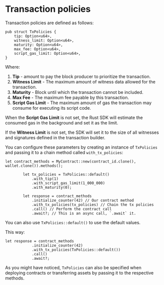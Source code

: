 # Transaction policies

<!-- This section should explain what tx policies are and how to configure them -->
<!-- tx_policies:example:start -->
Transaction policies are defined as follows:

```rust,ignore
pub struct TxPolicies {
    tip: Option<u64>,
    witness_limit: Option<u64>,
    maturity: Option<u64>,
    max_fee: Option<u64>,
    script_gas_limit: Option<u64>,
}
```

Where:

1. **Tip** - amount to pay the block producer to prioritize the transaction.
2. **Witness Limit** - The maximum amount of witness data allowed for the transaction.
3. **Maturity** - Block until which the transaction cannot be included.
4. **Max Fee** - The maximum fee payable by this transaction.
5. **Script Gas Limit** - The maximum amount of gas the transaction may consume for executing its script code.

When the **Script Gas Limit** is not set, the Rust SDK will estimate the consumed gas in the background and set it as the limit.

If the **Witness Limit** is not set, the SDK will set it to the size of all witnesses and signatures defined in the transaction builder.

You can configure these parameters by creating an instance of `TxPolicies` and passing it to a chain method called `with_tx_policies`:
<!-- tx_policies:example:end-->

```rust,ignore
let contract_methods = MyContract::new(contract_id.clone(), wallet.clone()).methods();

        let tx_policies = TxPolicies::default()
            .with_tip(1)
            .with_script_gas_limit(1_000_000)
            .with_maturity(0);

        let response = contract_methods
            .initialize_counter(42) // Our contract method
            .with_tx_policies(tx_policies) // Chain the tx policies
            .call() // Perform the contract call
            .await?; // This is an async call, `.await` it.
```

<!-- This section should explain how to use the default tx policy -->
<!-- tx_policies_default:example:start -->
You can also use `TxPolicies::default()` to use the default values.
<!-- tx_policies_default:example:end -->

This way:

```rust,ignore
let response = contract_methods
            .initialize_counter(42)
            .with_tx_policies(TxPolicies::default())
            .call()
            .await?;
```

As you might have noticed, `TxPolicies` can also be specified when deploying contracts or transferring assets by passing it to the respective methods.
